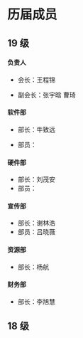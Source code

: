 # 历届成员

## 19 级

#### 负责人

* 会长：王程锦

* 副会长：张宇晗 曹琦

#### 软件部

* 部长：牛致远

* 部员：

#### 硬件部

* 部长：刘茂安
* 部员：

#### 宣传部

* 部长：谢林浩
* 部员：吕晓薇

#### 资源部

* 部长：杨航

#### 财务部

* 部长：李旭慧

## 18 级

